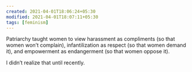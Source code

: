 ```yaml
---
created: 2021-04-01T18:06:24+05:30
modified: 2021-04-01T18:07:11+05:30
tags: [feminism]
---
```


 Patriarchy taught women to view harassment as compliments (so that women won’t complain), infantilization as respect (so that women demand it), and empowerment as endangerment (so that women oppose it).     

I didn’t realize that until recently. 
